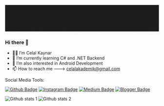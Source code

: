 <img src="https://github.com/celallkaynar/celallkaynar/blob/main/Console.WriteLine(Hi%2C%20I'm%20Celal)%3B.gif" width="auto">

### Hi there 👋

- 👨‍💻 I’m Celal Kaynar
- 🌱 I’m currently learning C# and .NET Backend
- 🔎 I’m also interested in Android Development
- 📫 How to reach me ---> celalakademik@gmail.com

Social Media Tools:

[![Github Badge](https://img.shields.io/badge/-Github-000?style=quare&labelColor=000&logo=Github&logoColor=white&link=link)](https://github.com/celallkaynar?tab=repositories)
[![Instagram Badge](https://img.shields.io/badge/-Instagram-C13584?style=flat-quare&labelColor=C13584&logo=instagram&logoColor=white&link=link)](https://www.instagram.com/celall.kaynar/) 
[![Medium Badge](https://img.shields.io/badge/-Medium-757575?style=flat-quare&labelColor=757575&logo=Medium&logoColor=white&link=link)](https://medium.com/@celalkaynar) 
[![Blogger Badge](https://img.shields.io/badge/-Blogger-FF9800?style=flat-quare&labelColor=FF9800&logo=Blogger&logoColor=white&link=link)](link)

![Github stats 1](https://github-readme-stats.vercel.app/api?username=celallkaynar&show_icons=true&theme=gradient) 
![Github stats 2](https://github-readme-stats.vercel.app/api?username=celallkaynar&show_icons=true&theme=radical)
